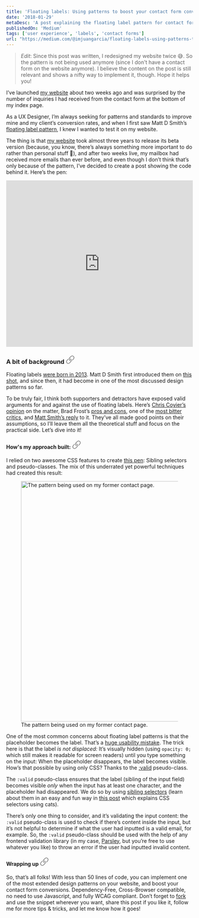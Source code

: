 ```yaml
---
title: 'Floating labels: Using patterns to boost your contact form conversions'
date: '2018-01-29'
metaDesc: 'A post explaining the floating label pattern for contact forms, and how to implement it on a Cross-Browser, Cross-Compatible, CSS-only way.'
publishedOn: 'Medium'
tags: ['user experience', 'labels', 'contact forms']
url: "https://medium.com/@imjuangarcia/floating-labels-using-patterns-to-boost-your-contact-form-conversions-3f7a040e7efb"
---
```


> *Edit*: Since this post was written, I redesigned my website twice 😅. So the pattern is not being used anymore (since I don't have a contact form on the website anymore). I believe the content on the post is still relevant and shows a nifty way to implement it, though. Hope it helps you!

I’ve launched [my website](https://www.juangarcia.design) about two weeks ago and was surprised by the number of inquiries I had received from the contact form at the bottom of my index page.

As a UX Designer, I’m always seeking for patterns and standards to improve mine and my client’s conversion rates, and when I first saw Matt D Smith’s [floating label pattern](https://dribbble.com/shots/1254439--GIF-Float-Label-Form-Interaction), I knew I wanted to test it on my website.

The thing is that [my website](https://www.juangarcia.design) took almost three years to release its beta version (because, you know, there’s always something more important to do rather than personal stuff 🙈), and after two weeks live, my mailbox had received more emails than ever before, and even though I don’t think that’s only because of the pattern, I’ve decided to create a post showing the code behind it. Here’s the pen:

<iframe height="450" style="width: 100%;" scrolling="no" title="CSS-Only floating label" src="https://codepen.io/imjuangarcia/embed/preview/LeoeGw?height=450&theme-id=39186&default-tab=css,result" frameborder="no" allowtransparency="true" allowfullscreen="true">
  See the Pen <a href='https://codepen.io/imjuangarcia/pen/LeoeGw'>CSS-Only floating label</a> by Juan Martín García
  (<a href='https://codepen.io/imjuangarcia'>@imjuangarcia</a>) on <a href='https://codepen.io'>CodePen</a>.
</iframe>

<h3 id="a-bit-of-background">
  A bit of background

  <a href="#a-bit-of-background" aria-label="Permalink">
    <svg width="23" height="23" viewBox="0 0 23 23" fill="none" xmlns="http://www.w3.org/2000/svg"><path d="M13.9326 17.7227C16.0811 15.5742 16.0811 12.0078 13.9326 9.81641C13.374 9.30078 12.7725 8.91406 12.1279 8.61328C11.8701 8.52734 11.5264 8.65625 11.4404 8.95703C11.3975 9.12891 11.3545 9.42969 11.3115 9.60156C11.3115 9.81641 11.4404 10.0312 11.6553 10.1172C12.085 10.2891 12.4717 10.5898 12.8154 10.9336C14.4053 12.4805 14.4053 15.0586 12.8584 16.6055L12.8154 16.6484L9.4209 20.043C7.83105 21.6328 5.2959 21.6328 3.70605 20.043C2.11621 18.4531 2.11621 15.918 3.70605 14.3281C3.70605 14.3281 6.24121 11.793 6.92871 11.1055C7.05762 10.9766 7.10059 10.8047 7.10059 10.6758C7.05762 10.4609 7.05762 10.2461 7.05762 10.0312C7.01465 9.60156 6.49902 9.38672 6.15527 9.6875C6.1123 9.73047 6.06934 9.77344 6.02637 9.81641L2.63184 13.2539C0.44043 15.4023 0.44043 18.9688 2.63184 21.1172C4.78027 23.3086 8.34668 23.3086 10.4951 21.1172L13.9326 17.7227ZM10.0225 13.7266C10.5811 14.2422 11.1826 14.6289 11.8271 14.9297C12.085 15.0156 12.4287 14.8867 12.5146 14.5859C12.5576 14.4141 12.6006 14.1133 12.6436 13.9414C12.6436 13.7266 12.5146 13.5117 12.2998 13.4258C11.8701 13.2539 11.4834 12.9531 11.1396 12.6094C9.5498 11.0625 9.5498 8.48438 11.0967 6.9375L11.1396 6.89453L14.5342 3.5C16.124 1.91016 18.6592 1.91016 20.249 3.5C21.8389 5.08984 21.8389 7.625 20.249 9.21484C20.249 9.21484 17.7139 11.75 17.0264 12.4375C16.8975 12.5664 16.8545 12.7383 16.8545 12.8672C16.8975 13.0391 16.8975 13.3398 16.8975 13.5117C16.9404 13.9414 17.4561 14.1562 17.7998 13.8555C17.8428 13.8125 17.8857 13.7695 17.9287 13.7266L21.3232 10.2891C23.5146 8.14062 23.5146 4.57422 21.3232 2.42578C19.1748 0.234375 15.6084 0.234375 13.46 2.42578L10.0225 5.82031C7.87402 7.96875 7.87402 11.5352 10.0225 13.7266Z" fill="#767676"/></svg>
  </a>
</h3>

Floating labels [were born in 2013](http://mds.is/float-label-pattern/). Matt D Smith first introduced them on [this shot](https://dribbble.com/shots/1254439--GIF-Float-Label-Form-Interaction), and since then, it had become in one of the most discussed design patterns so far.

To be truly fair, I think both supporters and detractors have exposed valid arguments for and against the use of floating labels. Here’s [Chris Coyier’s opinion](https://css-tricks.com/float-labels-css/) on the matter, Brad Frost’s [pros and cons](https://bradfrost.com/blog/post/float-label-pattern/), one of the [most bitter critics](https://medium.com/simple-human/floating-labels-are-a-bad-idea-82edb64220f6), and [Matt Smith’s reply](https://medium.com/bymds/are-float-labels-really-that-problematic-after-all-da7ffe7d5417) to it. They’ve all made good points on their assumptions, so I’ll leave them all the theoretical stuff and focus on the practical side. Let’s dive into it!

<h4 id="hows-my-approach-built">
  How's my approach built:

  <a href="#hows-my-approach-built" aria-label="Permalink">
    <svg width="23" height="23" viewBox="0 0 23 23" fill="none" xmlns="http://www.w3.org/2000/svg"><path d="M13.9326 17.7227C16.0811 15.5742 16.0811 12.0078 13.9326 9.81641C13.374 9.30078 12.7725 8.91406 12.1279 8.61328C11.8701 8.52734 11.5264 8.65625 11.4404 8.95703C11.3975 9.12891 11.3545 9.42969 11.3115 9.60156C11.3115 9.81641 11.4404 10.0312 11.6553 10.1172C12.085 10.2891 12.4717 10.5898 12.8154 10.9336C14.4053 12.4805 14.4053 15.0586 12.8584 16.6055L12.8154 16.6484L9.4209 20.043C7.83105 21.6328 5.2959 21.6328 3.70605 20.043C2.11621 18.4531 2.11621 15.918 3.70605 14.3281C3.70605 14.3281 6.24121 11.793 6.92871 11.1055C7.05762 10.9766 7.10059 10.8047 7.10059 10.6758C7.05762 10.4609 7.05762 10.2461 7.05762 10.0312C7.01465 9.60156 6.49902 9.38672 6.15527 9.6875C6.1123 9.73047 6.06934 9.77344 6.02637 9.81641L2.63184 13.2539C0.44043 15.4023 0.44043 18.9688 2.63184 21.1172C4.78027 23.3086 8.34668 23.3086 10.4951 21.1172L13.9326 17.7227ZM10.0225 13.7266C10.5811 14.2422 11.1826 14.6289 11.8271 14.9297C12.085 15.0156 12.4287 14.8867 12.5146 14.5859C12.5576 14.4141 12.6006 14.1133 12.6436 13.9414C12.6436 13.7266 12.5146 13.5117 12.2998 13.4258C11.8701 13.2539 11.4834 12.9531 11.1396 12.6094C9.5498 11.0625 9.5498 8.48438 11.0967 6.9375L11.1396 6.89453L14.5342 3.5C16.124 1.91016 18.6592 1.91016 20.249 3.5C21.8389 5.08984 21.8389 7.625 20.249 9.21484C20.249 9.21484 17.7139 11.75 17.0264 12.4375C16.8975 12.5664 16.8545 12.7383 16.8545 12.8672C16.8975 13.0391 16.8975 13.3398 16.8975 13.5117C16.9404 13.9414 17.4561 14.1562 17.7998 13.8555C17.8428 13.8125 17.8857 13.7695 17.9287 13.7266L21.3232 10.2891C23.5146 8.14062 23.5146 4.57422 21.3232 2.42578C19.1748 0.234375 15.6084 0.234375 13.46 2.42578L10.0225 5.82031C7.87402 7.96875 7.87402 11.5352 10.0225 13.7266Z" fill="#767676"/></svg>
  </a>
</h4>

I relied on two awesome CSS features to create [this pen](https://codepen.io/imjuangarcia/pen/LeoeGw): Sibling selectors and pseudo-classes. The mix of this underrated yet powerful techniques had created this result:

<figure>
  <img
    src="https://res.cloudinary.com/juanmartingarcia/image/upload/w_512,f_auto,q_auto:good/blog/floating-labels-using-patterns-to-boost-your-contact-form-conversions/1_y1bNRHZxF6uljPK7H1zvaA.gif"
    srcset="https://res.cloudinary.com/juanmartingarcia/image/upload/w_256,f_auto,q_auto:good/blog/floating-labels-using-patterns-to-boost-your-contact-form-conversions/1_y1bNRHZxF6uljPK7H1zvaA.gif 256w, https://res.cloudinary.com/juanmartingarcia/image/upload/w_512,f_auto,q_auto:good/blog/floating-labels-using-patterns-to-boost-your-contact-form-conversions/1_y1bNRHZxF6uljPK7H1zvaA.gif 512w, https://res.cloudinary.com/juanmartingarcia/image/upload/w_650,f_auto,q_auto:good/blog/floating-labels-using-patterns-to-boost-your-contact-form-conversions/1_y1bNRHZxF6uljPK7H1zvaA.gif 650w"
    sizes="(min-width: 650px) 650px, 100vw"
    width="650"
    loading="lazy"
    alt="The pattern being used on my former contact page."
  />
  <figcaption>
    The pattern being used on my former contact page.
  </figcaption>
</figure>

One of the most common concerns about floating label patterns is that the placeholder becomes the label. That’s a [huge usability mistake](https://www.456bereastreet.com/archive/201204/the_html5_placeholder_attribute_is_not_a_substitute_for_the_label_element/). The trick here is that the label <em>is not displaced:</em> It’s visually hidden (using `opacity: 0;` which still makes it readable for screen readers) until you type something on the input: When the placeholder disappears, the label becomes visible. How’s that possible by using only CSS? Thanks to the [:valid](https://css-tricks.com/almanac/selectors/v/valid/) pseudo-class.

The `:valid` pseudo-class ensures that the label (sibling of the input field) becomes visible <em>only</em> when the input has at least one character, and the placeholder had disappeared. We do so by using [sibling selectors](https://developer.mozilla.org/en-US/docs/Web/CSS/Adjacent_sibling_combinator) (learn about them in an easy and fun way in [this post](https://thoughtbot.com/blog/basic-css-selectors-explained-with-cats) which explains CSS selectors using cats).

There’s only one thing to consider, and it’s validating the input content: the `:valid` pseudo-class is used to check if there’s content inside the input, but it’s not helpful to determine if what the user had inputted is a valid email, for example. So, the `:valid` pseudo-class should be used with the help of any frontend validation library (in my case, [Parsley](http://parsleyjs.org/), but you’re free to use whatever you like) to throw an error if the user had inputted invalid content.

<h4 id="wrapping-up">
  Wrapping up

  <a href="#wrapping-up" aria-label="Permalink">
    <svg width="23" height="23" viewBox="0 0 23 23" fill="none" xmlns="http://www.w3.org/2000/svg"><path d="M13.9326 17.7227C16.0811 15.5742 16.0811 12.0078 13.9326 9.81641C13.374 9.30078 12.7725 8.91406 12.1279 8.61328C11.8701 8.52734 11.5264 8.65625 11.4404 8.95703C11.3975 9.12891 11.3545 9.42969 11.3115 9.60156C11.3115 9.81641 11.4404 10.0312 11.6553 10.1172C12.085 10.2891 12.4717 10.5898 12.8154 10.9336C14.4053 12.4805 14.4053 15.0586 12.8584 16.6055L12.8154 16.6484L9.4209 20.043C7.83105 21.6328 5.2959 21.6328 3.70605 20.043C2.11621 18.4531 2.11621 15.918 3.70605 14.3281C3.70605 14.3281 6.24121 11.793 6.92871 11.1055C7.05762 10.9766 7.10059 10.8047 7.10059 10.6758C7.05762 10.4609 7.05762 10.2461 7.05762 10.0312C7.01465 9.60156 6.49902 9.38672 6.15527 9.6875C6.1123 9.73047 6.06934 9.77344 6.02637 9.81641L2.63184 13.2539C0.44043 15.4023 0.44043 18.9688 2.63184 21.1172C4.78027 23.3086 8.34668 23.3086 10.4951 21.1172L13.9326 17.7227ZM10.0225 13.7266C10.5811 14.2422 11.1826 14.6289 11.8271 14.9297C12.085 15.0156 12.4287 14.8867 12.5146 14.5859C12.5576 14.4141 12.6006 14.1133 12.6436 13.9414C12.6436 13.7266 12.5146 13.5117 12.2998 13.4258C11.8701 13.2539 11.4834 12.9531 11.1396 12.6094C9.5498 11.0625 9.5498 8.48438 11.0967 6.9375L11.1396 6.89453L14.5342 3.5C16.124 1.91016 18.6592 1.91016 20.249 3.5C21.8389 5.08984 21.8389 7.625 20.249 9.21484C20.249 9.21484 17.7139 11.75 17.0264 12.4375C16.8975 12.5664 16.8545 12.7383 16.8545 12.8672C16.8975 13.0391 16.8975 13.3398 16.8975 13.5117C16.9404 13.9414 17.4561 14.1562 17.7998 13.8555C17.8428 13.8125 17.8857 13.7695 17.9287 13.7266L21.3232 10.2891C23.5146 8.14062 23.5146 4.57422 21.3232 2.42578C19.1748 0.234375 15.6084 0.234375 13.46 2.42578L10.0225 5.82031C7.87402 7.96875 7.87402 11.5352 10.0225 13.7266Z" fill="#767676"/></svg>
  </a>
</h4>

So, that’s all folks! With less than 50 lines of code, you can implement one of the most extended design patterns on your website, and boost your contact form conversions. Dependency-Free, Cross-Browser compatible, no need to use Javascript, and fully WCAG compliant. Don’t forget to [fork](https://codepen.io/imjuangarcia/pen/LeoeGw) and use the snippet wherever you want, share this post if you like it, follow me for more tips & tricks, and let me know how it goes!